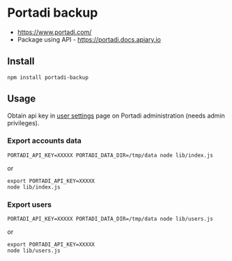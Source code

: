 # Portadi backup

- https://www.portadi.com/
- Package using API - https://portadi.docs.apiary.io

## Install

```
npm install portadi-backup
```

## Usage

Obtain api key in [user settings](https://app.portadi.com/#!/settings) page on Portadi administration (needs admin privileges).

### Export accounts data

```
PORTADI_API_KEY=XXXXX PORTADI_DATA_DIR=/tmp/data node lib/index.js
```

or

```
export PORTADI_API_KEY=XXXXX
node lib/index.js
```

### Export users

```
PORTADI_API_KEY=XXXXX PORTADI_DATA_DIR=/tmp/data node lib/users.js
```

or

```
export PORTADI_API_KEY=XXXXX
node lib/users.js
```
